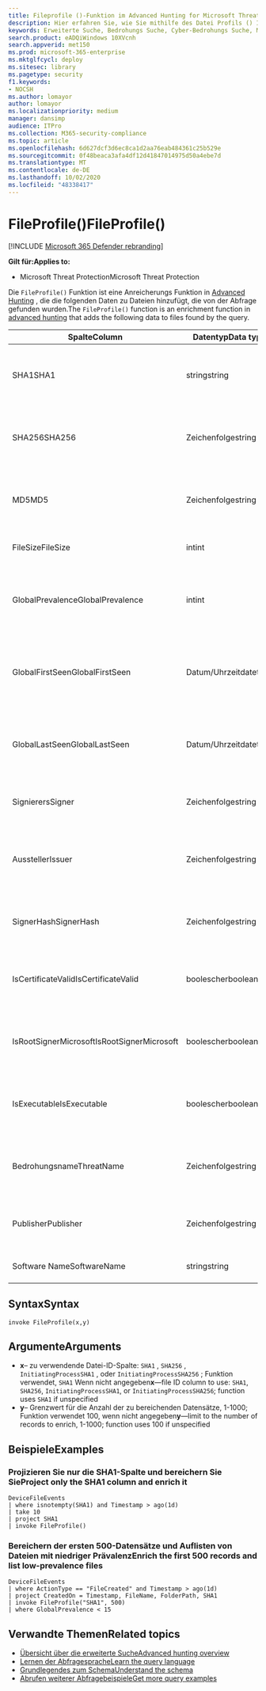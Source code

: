 ```yaml
---
title: Fileprofile ()-Funktion im Advanced Hunting for Microsoft Threat Protection
description: Hier erfahren Sie, wie Sie mithilfe des Datei Profils () Informationen zu Dateien in ihren erweiterten Suchabfrageergebnissen bereichern.
keywords: Erweiterte Suche, Bedrohungs Suche, Cyber-Bedrohungs Suche, Microsoft Threat Protection, Microsoft 365, MTP, m365, Suche, Abfrage, Telemetrie, Schemareferenz, Kusto, Datei Profil, Datei Profil, Funktion, Bereicherung
search.product: eADQiWindows 10XVcnh
search.appverid: met150
ms.prod: microsoft-365-enterprise
ms.mktglfcycl: deploy
ms.sitesec: library
ms.pagetype: security
f1.keywords:
- NOCSH
ms.author: lomayor
author: lomayor
ms.localizationpriority: medium
manager: dansimp
audience: ITPro
ms.collection: M365-security-compliance
ms.topic: article
ms.openlocfilehash: 6d627dcf3d6ec8ca1d2aa76eab484361c25b529e
ms.sourcegitcommit: 0f48beaca3afa4df12d41847014975d50a4ebe7d
ms.translationtype: MT
ms.contentlocale: de-DE
ms.lasthandoff: 10/02/2020
ms.locfileid: "48338417"
---
```

# <a name="fileprofile"></a><span data-ttu-id="f35a5-104">FileProfile()</span><span class="sxs-lookup"><span data-stu-id="f35a5-104">FileProfile()</span></span>

[!INCLUDE [Microsoft 365 Defender rebranding](../includes/microsoft-defender.md)]


<span data-ttu-id="f35a5-105">**Gilt für:**</span><span class="sxs-lookup"><span data-stu-id="f35a5-105">**Applies to:**</span></span>
- <span data-ttu-id="f35a5-106">Microsoft Threat Protection</span><span class="sxs-lookup"><span data-stu-id="f35a5-106">Microsoft Threat Protection</span></span>

<span data-ttu-id="f35a5-107">Die `FileProfile()` Funktion ist eine Anreicherungs Funktion in [Advanced Hunting](advanced-hunting-overview.md) , die die folgenden Daten zu Dateien hinzufügt, die von der Abfrage gefunden wurden.</span><span class="sxs-lookup"><span data-stu-id="f35a5-107">The `FileProfile()` function is an enrichment function in [advanced hunting](advanced-hunting-overview.md) that adds the following data to files found by the query.</span></span>

| <span data-ttu-id="f35a5-108">Spalte</span><span class="sxs-lookup"><span data-stu-id="f35a5-108">Column</span></span> | <span data-ttu-id="f35a5-109">Datentyp</span><span class="sxs-lookup"><span data-stu-id="f35a5-109">Data type</span></span> | <span data-ttu-id="f35a5-110">Beschreibung</span><span class="sxs-lookup"><span data-stu-id="f35a5-110">Description</span></span> |
|------------|-------------|-------------|
| <span data-ttu-id="f35a5-111">SHA1</span><span class="sxs-lookup"><span data-stu-id="f35a5-111">SHA1</span></span> | <span data-ttu-id="f35a5-112">string</span><span class="sxs-lookup"><span data-stu-id="f35a5-112">string</span></span> | <span data-ttu-id="f35a5-113">SHA-1 der Datei, auf die die aufgezeichnete Aktion angewendet wurde</span><span class="sxs-lookup"><span data-stu-id="f35a5-113">SHA-1 of the file that the recorded action was applied to</span></span> |
| <span data-ttu-id="f35a5-114">SHA256</span><span class="sxs-lookup"><span data-stu-id="f35a5-114">SHA256</span></span> | <span data-ttu-id="f35a5-115">Zeichenfolge</span><span class="sxs-lookup"><span data-stu-id="f35a5-115">string</span></span> | <span data-ttu-id="f35a5-116">SHA-256 der Datei, auf die die aufgezeichnete Aktion angewendet wurde</span><span class="sxs-lookup"><span data-stu-id="f35a5-116">SHA-256 of the file that the recorded action was applied to</span></span> |
| <span data-ttu-id="f35a5-117">MD5</span><span class="sxs-lookup"><span data-stu-id="f35a5-117">MD5</span></span> | <span data-ttu-id="f35a5-118">Zeichenfolge</span><span class="sxs-lookup"><span data-stu-id="f35a5-118">string</span></span> | <span data-ttu-id="f35a5-119">MD5-Hash der Datei, auf die die aufgezeichnete Aktion angewendet wurde</span><span class="sxs-lookup"><span data-stu-id="f35a5-119">MD5 hash of the file that the recorded action was applied to</span></span> |
| <span data-ttu-id="f35a5-120">FileSize</span><span class="sxs-lookup"><span data-stu-id="f35a5-120">FileSize</span></span> | <span data-ttu-id="f35a5-121">int</span><span class="sxs-lookup"><span data-stu-id="f35a5-121">int</span></span> | <span data-ttu-id="f35a5-122">Größe der Datei in Bytes</span><span class="sxs-lookup"><span data-stu-id="f35a5-122">Size of the file in bytes</span></span> |
| <span data-ttu-id="f35a5-123">GlobalPrevalence</span><span class="sxs-lookup"><span data-stu-id="f35a5-123">GlobalPrevalence</span></span> | <span data-ttu-id="f35a5-124">int</span><span class="sxs-lookup"><span data-stu-id="f35a5-124">int</span></span> | <span data-ttu-id="f35a5-125">Anzahl der Instanzen der Entität, die von Microsoft Global beobachtet wurden</span><span class="sxs-lookup"><span data-stu-id="f35a5-125">Number of instances of the entity observed by Microsoft globally</span></span> |
| <span data-ttu-id="f35a5-126">GlobalFirstSeen</span><span class="sxs-lookup"><span data-stu-id="f35a5-126">GlobalFirstSeen</span></span> | <span data-ttu-id="f35a5-127">Datum/Uhrzeit</span><span class="sxs-lookup"><span data-stu-id="f35a5-127">datetime</span></span> | <span data-ttu-id="f35a5-128">Datum und Uhrzeit, zu der die Entität erstmals von Microsoft Global beobachtet wurde</span><span class="sxs-lookup"><span data-stu-id="f35a5-128">Date and time when the entity was first observed by Microsoft globally</span></span> |
| <span data-ttu-id="f35a5-129">GlobalLastSeen</span><span class="sxs-lookup"><span data-stu-id="f35a5-129">GlobalLastSeen</span></span> | <span data-ttu-id="f35a5-130">Datum/Uhrzeit</span><span class="sxs-lookup"><span data-stu-id="f35a5-130">datetime</span></span> | <span data-ttu-id="f35a5-131">Datum und Uhrzeit, zu der die Entität zuletzt von Microsoft Global beobachtet wurde</span><span class="sxs-lookup"><span data-stu-id="f35a5-131">Date and time when the entity was last observed by Microsoft globally</span></span> |
| <span data-ttu-id="f35a5-132">Signierers</span><span class="sxs-lookup"><span data-stu-id="f35a5-132">Signer</span></span> | <span data-ttu-id="f35a5-133">Zeichenfolge</span><span class="sxs-lookup"><span data-stu-id="f35a5-133">string</span></span> | <span data-ttu-id="f35a5-134">Informationen über den unterschreibenden der Datei</span><span class="sxs-lookup"><span data-stu-id="f35a5-134">Information about the signer of the file</span></span> |
| <span data-ttu-id="f35a5-135">Aussteller</span><span class="sxs-lookup"><span data-stu-id="f35a5-135">Issuer</span></span> | <span data-ttu-id="f35a5-136">Zeichenfolge</span><span class="sxs-lookup"><span data-stu-id="f35a5-136">string</span></span> | <span data-ttu-id="f35a5-137">Informationen zur ausstellenden Zertifizierungsstelle (Certification Authority, ca)</span><span class="sxs-lookup"><span data-stu-id="f35a5-137">Information about the issuing certificate authority (CA)</span></span> |
| <span data-ttu-id="f35a5-138">SignerHash</span><span class="sxs-lookup"><span data-stu-id="f35a5-138">SignerHash</span></span> | <span data-ttu-id="f35a5-139">Zeichenfolge</span><span class="sxs-lookup"><span data-stu-id="f35a5-139">string</span></span> | <span data-ttu-id="f35a5-140">Eindeutiger Hashwert zur Identifizierung der signierenden</span><span class="sxs-lookup"><span data-stu-id="f35a5-140">Unique hash value identifying the signer</span></span> |
| <span data-ttu-id="f35a5-141">IsCertificateValid</span><span class="sxs-lookup"><span data-stu-id="f35a5-141">IsCertificateValid</span></span> | <span data-ttu-id="f35a5-142">boolescher</span><span class="sxs-lookup"><span data-stu-id="f35a5-142">boolean</span></span> | <span data-ttu-id="f35a5-143">Gibt an, ob das zum Signieren der Datei verwendete Zertifikat gültig ist.</span><span class="sxs-lookup"><span data-stu-id="f35a5-143">Whether the certificate used to sign the file is valid</span></span> |
| <span data-ttu-id="f35a5-144">IsRootSignerMicrosoft</span><span class="sxs-lookup"><span data-stu-id="f35a5-144">IsRootSignerMicrosoft</span></span> | <span data-ttu-id="f35a5-145">boolescher</span><span class="sxs-lookup"><span data-stu-id="f35a5-145">boolean</span></span> | <span data-ttu-id="f35a5-146">Gibt an, ob die Signatur des Stammzertifikats Microsoft lautet.</span><span class="sxs-lookup"><span data-stu-id="f35a5-146">Indicates whether the signer of the root certificate is Microsoft</span></span> |
| <span data-ttu-id="f35a5-147">IsExecutable</span><span class="sxs-lookup"><span data-stu-id="f35a5-147">IsExecutable</span></span> | <span data-ttu-id="f35a5-148">boolescher</span><span class="sxs-lookup"><span data-stu-id="f35a5-148">boolean</span></span> | <span data-ttu-id="f35a5-149">Gibt an, ob es sich bei der Datei um eine PE-Datei (Portable Executable) handelt</span><span class="sxs-lookup"><span data-stu-id="f35a5-149">Whether the file is a Portable Executable (PE) file</span></span> |
| <span data-ttu-id="f35a5-150">Bedrohungsname</span><span class="sxs-lookup"><span data-stu-id="f35a5-150">ThreatName</span></span> | <span data-ttu-id="f35a5-151">Zeichenfolge</span><span class="sxs-lookup"><span data-stu-id="f35a5-151">string</span></span> | <span data-ttu-id="f35a5-152">Erkennungsname für Schadsoftware oder andere gefundene Bedrohungen</span><span class="sxs-lookup"><span data-stu-id="f35a5-152">Detection name for any malware or other threats found</span></span> |
| <span data-ttu-id="f35a5-153">Publisher</span><span class="sxs-lookup"><span data-stu-id="f35a5-153">Publisher</span></span> | <span data-ttu-id="f35a5-154">Zeichenfolge</span><span class="sxs-lookup"><span data-stu-id="f35a5-154">string</span></span> | <span data-ttu-id="f35a5-155">Name der Organisation, die die Datei veröffentlicht hat</span><span class="sxs-lookup"><span data-stu-id="f35a5-155">Name of the organization that published the file</span></span> |
| <span data-ttu-id="f35a5-156">Software Name</span><span class="sxs-lookup"><span data-stu-id="f35a5-156">SoftwareName</span></span> | <span data-ttu-id="f35a5-157">string</span><span class="sxs-lookup"><span data-stu-id="f35a5-157">string</span></span> | <span data-ttu-id="f35a5-158">Name des Softwareprodukts</span><span class="sxs-lookup"><span data-stu-id="f35a5-158">Name of the software product</span></span> |

## <a name="syntax"></a><span data-ttu-id="f35a5-159">Syntax</span><span class="sxs-lookup"><span data-stu-id="f35a5-159">Syntax</span></span>

```kusto
invoke FileProfile(x,y)
```

## <a name="arguments"></a><span data-ttu-id="f35a5-160">Argumente</span><span class="sxs-lookup"><span data-stu-id="f35a5-160">Arguments</span></span>

- <span data-ttu-id="f35a5-161">**x**– zu verwendende Datei-ID-Spalte: `SHA1` , `SHA256` , `InitiatingProcessSHA1` , oder `InitiatingProcessSHA256` ; Funktion verwendet, `SHA1` Wenn nicht angegeben</span><span class="sxs-lookup"><span data-stu-id="f35a5-161">**x**—file ID column to use: `SHA1`, `SHA256`, `InitiatingProcessSHA1`, or `InitiatingProcessSHA256`; function uses `SHA1` if unspecified</span></span>
- <span data-ttu-id="f35a5-162">**y**– Grenzwert für die Anzahl der zu bereichenden Datensätze, 1-1000; Funktion verwendet 100, wenn nicht angegeben</span><span class="sxs-lookup"><span data-stu-id="f35a5-162">**y**—limit to the number of records to enrich, 1-1000; function uses 100 if unspecified</span></span>

## <a name="examples"></a><span data-ttu-id="f35a5-163">Beispiele</span><span class="sxs-lookup"><span data-stu-id="f35a5-163">Examples</span></span>

### <a name="project-only-the-sha1-column-and-enrich-it"></a><span data-ttu-id="f35a5-164">Projizieren Sie nur die SHA1-Spalte und bereichern Sie Sie</span><span class="sxs-lookup"><span data-stu-id="f35a5-164">Project only the SHA1 column and enrich it</span></span>

```kusto
DeviceFileEvents
| where isnotempty(SHA1) and Timestamp > ago(1d)
| take 10
| project SHA1
| invoke FileProfile()
```

### <a name="enrich-the-first-500-records-and-list-low-prevalence-files"></a><span data-ttu-id="f35a5-165">Bereichern der ersten 500-Datensätze und Auflisten von Dateien mit niedriger Prävalenz</span><span class="sxs-lookup"><span data-stu-id="f35a5-165">Enrich the first 500 records and list low-prevalence files</span></span>

```kusto
DeviceFileEvents
| where ActionType == "FileCreated" and Timestamp > ago(1d)
| project CreatedOn = Timestamp, FileName, FolderPath, SHA1
| invoke FileProfile("SHA1", 500) 
| where GlobalPrevalence < 15
```

## <a name="related-topics"></a><span data-ttu-id="f35a5-166">Verwandte Themen</span><span class="sxs-lookup"><span data-stu-id="f35a5-166">Related topics</span></span>
- [<span data-ttu-id="f35a5-167">Übersicht über die erweiterte Suche</span><span class="sxs-lookup"><span data-stu-id="f35a5-167">Advanced hunting overview</span></span>](advanced-hunting-overview.md)
- [<span data-ttu-id="f35a5-168">Lernen der Abfragesprache</span><span class="sxs-lookup"><span data-stu-id="f35a5-168">Learn the query language</span></span>](advanced-hunting-query-language.md)
- [<span data-ttu-id="f35a5-169">Grundlegendes zum Schema</span><span class="sxs-lookup"><span data-stu-id="f35a5-169">Understand the schema</span></span>](advanced-hunting-schema-tables.md)
- [<span data-ttu-id="f35a5-170">Abrufen weiterer Abfragebeispiele</span><span class="sxs-lookup"><span data-stu-id="f35a5-170">Get more query examples</span></span>](advanced-hunting-shared-queries.md)
